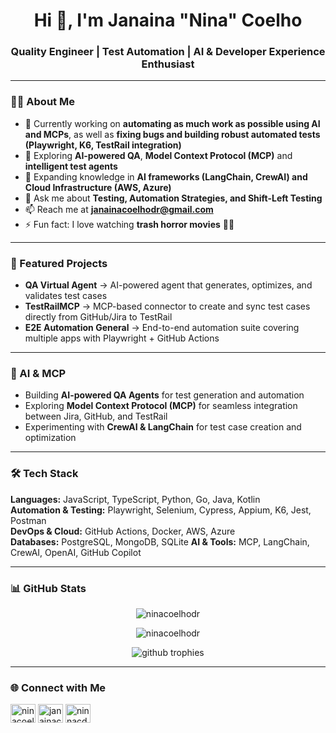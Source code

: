 <h1 align="center">Hi 👋, I'm Janaina "Nina" Coelho</h1>
<h3 align="center">Quality Engineer | Test Automation | AI & Developer Experience Enthusiast</h3>

---

### 👩‍💻 About Me
- 🔭 Currently working on **automating as much work as possible using AI and MCPs**, as well as **fixing bugs and building robust automated tests (Playwright, K6, TestRail integration)**  
- 🤖 Exploring **AI-powered QA**, **Model Context Protocol (MCP)** and **intelligent test agents**
- 🌱 Expanding knowledge in **AI frameworks (LangChain, CrewAI) and Cloud Infrastructure (AWS, Azure)**  
- 💬 Ask me about **Testing, Automation Strategies, and Shift-Left Testing**
- 📫 Reach me at **janainacoelhodr@gmail.com**
- ⚡ Fun fact: I love watching **trash horror movies** 🍿👻

---

### 🚀 Featured Projects

- **QA Virtual Agent** → AI-powered agent that generates, optimizes, and validates test cases  
- **TestRailMCP** → MCP-based connector to create and sync test cases directly from GitHub/Jira to TestRail  
- **E2E Automation General** → End-to-end automation suite covering multiple apps with Playwright + GitHub Actions  

---

### 🤖 AI & MCP
- Building **AI-powered QA Agents** for test generation and automation  
- Exploring **Model Context Protocol (MCP)** for seamless integration between Jira, GitHub, and TestRail  
- Experimenting with **CrewAI & LangChain** for test case creation and optimization  

---

### 🛠️ Tech Stack

**Languages:** JavaScript, TypeScript, Python, Go, Java, Kotlin  
**Automation & Testing:** Playwright, Selenium, Cypress, Appium, K6, Jest, Postman  
**DevOps & Cloud:** GitHub Actions, Docker, AWS, Azure  
**Databases:** PostgreSQL, MongoDB, SQLite 
**AI & Tools:** MCP, LangChain, CrewAI, OpenAI, GitHub Copilot  

---

### 📊 GitHub Stats

<p align="center">
  <img src="https://github-readme-stats.vercel.app/api?username=ninacoelhodr&show_icons=true&theme=dracula&locale=en" alt="ninacoelhodr" />
</p>

<p align="center">
  <img src="https://github-readme-stats.vercel.app/api/top-langs?username=ninacoelhodr&show_icons=true&theme=dracula&locale=en&layout=compact" alt="ninacoelhodr" />
</p>

<p align="center">
  <img src="https://github-profile-trophy.vercel.app/?username=ninacoelhodr&theme=dracula&margin-w=10" alt="github trophies"/>
</p>

---

### 🌐 Connect with Me
<p align="left">
<a href="https://dev.to/ninacoelhodr" target="blank"><img align="center" src="https://cdn.jsdelivr.net/npm/simple-icons@3.0.1/icons/dev-dot-to.svg" alt="ninacoelhodr" height="30" width="40" /></a>
<a href="https://linkedin.com/in/janainacoelhodr" target="blank"><img align="center" src="https://raw.githubusercontent.com/rahuldkjain/github-profile-readme-generator/master/src/images/icons/Social/linked-in-alt.svg" alt="janainacoelhodr" height="30" width="40" /></a>
<a href="https://instagram.com/ninnacdr" target="blank"><img align="center" src="https://raw.githubusercontent.com/rahuldkjain/github-profile-readme-generator/master/src/images/icons/Social/instagram.svg" alt="ninnacdr" height="30" width="40" /></a>
</p>

